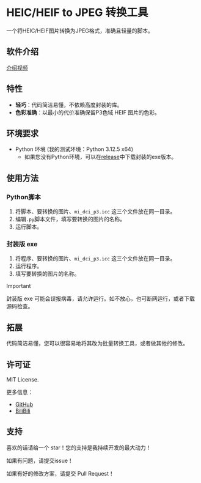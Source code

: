 # HEIC/HEIF to JPEG 转换工具

一个将HEIC/HEIF图片转换为JPEG格式，准确且轻量的脚本。

## 软件介绍
[介绍视频](https://www.bilibili.com/video/BV)

## 特性
- **轻巧**：代码简洁易懂，不依赖高度封装的库。
- **色彩准确**：以最小的代价准确保留P3色域 HEIF 图片的色彩。

## 环境要求
- Python 环境 (我的测试环境：Python 3.12.5 x64)
  - 如果您没有Python环境，可以在[release](https://github.com/CNDY1390/iOS-PNG-Normalizer/releases)中下载封装的exe版本。

## 使用方法
### Python脚本
1. 将脚本、要转换的图片、`mi_dci_p3.icc` 这三个文件放在同一目录。
2. 编辑`.py`脚本文件，填写要转换的图片的名称。
3. 运行脚本。

### 封装版 exe
1. 将程序、要转换的图片、`mi_dci_p3.icc` 这三个文件放在同一目录。
2. 运行程序。
3. 填写要转换的图片的名称。

> [!IMPORTANT]
> 封装版 exe 可能会误报病毒，请允许运行。如不放心，也可断网运行，或者下载源码检查。

## 拓展
代码简洁易懂，您可以很容易地将其改为批量转换工具，或者做其他的修改。

## 许可证
MIT License.

更多信息：
- [GitHub](https://github.com/CNDY1390/HEIF-to-JPG)
- [BiliBili](https://space.bilibili.com/39713262)

## 支持
喜欢的话请给一个 star！您的支持是我持续开发的最大动力！

如果有问题，请提交issue！

如果有好的修改方案，请提交 Pull Request！
